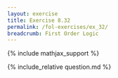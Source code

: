 ```yaml
---
layout: exercise
title: Exercise 8.32
permalink: /fol-exercises/ex_32/
breadcrumb: First Order Logic
---
```


{% include mathjax_support %}

<div><i class="arrow-up loader" data-chapter="fol-exercises" data-exercise="ex_32" data-rating="0"></i></div>
{% include_relative question.md %}
